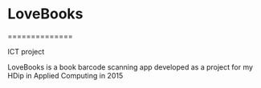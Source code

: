 
# LoveBooks

==============

ICT project

LoveBooks is a book barcode scanning app developed as a project for my HDip in Applied Computing in 2015 
